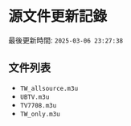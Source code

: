 # 源文件更新記錄

最後更新時間: `2025-03-06 23:27:38`

## 文件列表
- `TW_allsource.m3u`
- `UBTV.m3u`
- `TV7708.m3u`
- `TW_only.m3u`

